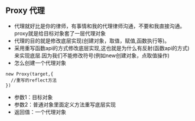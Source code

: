 ## Proxy 代理
* 代理就好比是你的律师，有事情和我的代理律师沟通，不要和我直接沟通。proxy就是给目标对象套了一层代理对象
* 代理的目的就是修改底层实现(创建对象，取值，赋值,函数执行等)。
* 采用重写函数api的方式修改底层实现,这也就是为什么有反射(函数api的方式)来实现底层.因为我们不能修改符号(例如new创建对象，点取值操作)
* 怎么创建一个代理对象
```
new Proxy(target,{
  //重写的reflect方法
})
```
* 参数1：目标对象
* 参数2：普通对象里面定义方法重写底层实现
* 返回值：一个代理对象 